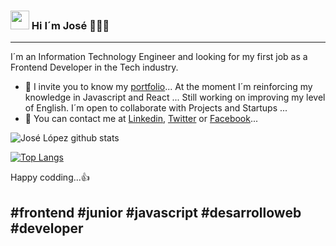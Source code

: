 ### <img src="https://www.gifsanimados.org/data/media/1645/saludar-con-la-mano-imagen-animada-0080.gif" width="30" height="30" />  Hi I´m José   👨🏻‍💻
<hr/>

<!-- **JoseLG03/JoseLG03** is a ✨ _special_ ✨ repository because its `README.md` (this file) appears on your GitHub profile. -->

I´m an Information Technology Engineer and looking for my first job as a Frontend Developer in the Tech industry.
- 🔭 I invite you to know my [portfolio](https://codingwithpepe.com/index.html)...
At the moment I´m reinforcing my knowledge in Javascript and React ...
Still working on improving my level of English.
I´m open to collaborate with Projects and Startups ...
- 💬 You can contact me at [Linkedin](https://www.linkedin.com/in/joselopezguerrero/), [Twitter](https://twitter.com/pepe_lopez03) or [Facebook](https://www.facebook.com/profile.php?id=100001126361627)...


![José López github stats](https://github-readme-stats.vercel.app/api?username=JoseLG03)

[![Top Langs](https://github-readme-stats.vercel.app/api/top-langs/?username=JoseLG03)](https://github.com/JoseLG03/github-readme-stats)

Happy codding...👍

#frontend #junior #javascript #desarrolloweb #developer
-----------------------------------------------------------------------------------------------------------------------------------------------------------------------------------
